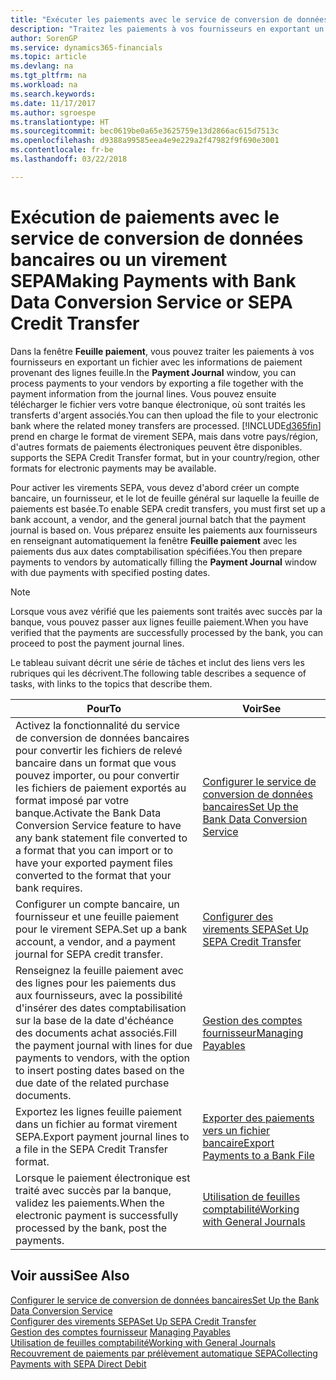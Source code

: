 ```yaml
---
title: "Exécuter les paiements avec le service de conversion de données bancaires ou un virement SEPA | Microsoft Docs"
description: "Traitez les paiements à vos fournisseurs en exportant un fichier avec les informations de paiement provenant des lignes feuille."
author: SorenGP
ms.service: dynamics365-financials
ms.topic: article
ms.devlang: na
ms.tgt_pltfrm: na
ms.workload: na
ms.search.keywords: 
ms.date: 11/17/2017
ms.author: sgroespe
ms.translationtype: HT
ms.sourcegitcommit: bec0619be0a65e3625759e13d2866ac615d7513c
ms.openlocfilehash: d9388a99585eea4e9e229a2f47982f9f690e3001
ms.contentlocale: fr-be
ms.lasthandoff: 03/22/2018

---
```

# <a name="making-payments-with-bank-data-conversion-service-or-sepa-credit-transfer"></a><span data-ttu-id="88c35-103">Exécution de paiements avec le service de conversion de données bancaires ou un virement SEPA</span><span class="sxs-lookup"><span data-stu-id="88c35-103">Making Payments with Bank Data Conversion Service or SEPA Credit Transfer</span></span>
<span data-ttu-id="88c35-104">Dans la fenêtre **Feuille paiement**, vous pouvez traiter les paiements à vos fournisseurs en exportant un fichier avec les informations de paiement provenant des lignes feuille.</span><span class="sxs-lookup"><span data-stu-id="88c35-104">In the **Payment Journal** window, you can process payments to your vendors by exporting a file together with the payment information from the journal lines.</span></span> <span data-ttu-id="88c35-105">Vous pouvez ensuite télécharger le fichier vers votre banque électronique, où sont traités les transferts d'argent associés.</span><span class="sxs-lookup"><span data-stu-id="88c35-105">You can then upload the file to your electronic bank where the related money transfers are processed.</span></span> [!INCLUDE[d365fin](includes/d365fin_md.md)]<span data-ttu-id="88c35-106"> prend en charge le format de virement SEPA, mais dans votre pays/région, d'autres formats de paiements électroniques peuvent être disponibles.</span><span class="sxs-lookup"><span data-stu-id="88c35-106"> supports the SEPA Credit Transfer format, but in your country/region, other formats for electronic payments may be available.</span></span>   

 <span data-ttu-id="88c35-107">Pour activer les virements SEPA, vous devez d'abord créer un compte bancaire, un fournisseur, et le lot de feuille général sur laquelle la feuille de paiements est basée.</span><span class="sxs-lookup"><span data-stu-id="88c35-107">To enable SEPA credit transfers, you must first set up a bank account, a vendor, and the general journal batch that the payment journal is based on.</span></span> <span data-ttu-id="88c35-108">Vous préparez ensuite les paiements aux fournisseurs en renseignant automatiquement la fenêtre **Feuille paiement** avec les paiements dus aux dates comptabilisation spécifiées.</span><span class="sxs-lookup"><span data-stu-id="88c35-108">You then prepare payments to vendors by automatically filling the **Payment Journal** window with due payments with specified posting dates.</span></span>  

> [!NOTE]  
>  <span data-ttu-id="88c35-109">Lorsque vous avez vérifié que les paiements sont traités avec succès par la banque, vous pouvez passer aux lignes feuille paiement.</span><span class="sxs-lookup"><span data-stu-id="88c35-109">When you have verified that the payments are successfully processed by the bank, you can proceed to post the payment journal lines.</span></span>  

 <span data-ttu-id="88c35-110">Le tableau suivant décrit une série de tâches et inclut des liens vers les rubriques qui les décrivent.</span><span class="sxs-lookup"><span data-stu-id="88c35-110">The following table describes a sequence of tasks, with links to the topics that describe them.</span></span>   

|<span data-ttu-id="88c35-111">**Pour**</span><span class="sxs-lookup"><span data-stu-id="88c35-111">**To**</span></span>|<span data-ttu-id="88c35-112">**Voir**</span><span class="sxs-lookup"><span data-stu-id="88c35-112">**See**</span></span>|  
|------------|-------------|  
|<span data-ttu-id="88c35-113">Activez la fonctionnalité du service de conversion de données bancaires pour convertir les fichiers de relevé bancaire dans un format que vous pouvez importer, ou pour convertir les fichiers de paiement exportés au format imposé par votre banque.</span><span class="sxs-lookup"><span data-stu-id="88c35-113">Activate the Bank Data Conversion Service feature to have any bank statement file converted to a format that you can import or to have your exported payment files converted to the format that your bank requires.</span></span>|[<span data-ttu-id="88c35-114">Configurer le service de conversion de données bancaires</span><span class="sxs-lookup"><span data-stu-id="88c35-114">Set Up the Bank Data Conversion Service</span></span>](bank-how-setup-bank-statement-service.md)|  
|<span data-ttu-id="88c35-115">Configurer un compte bancaire, un fournisseur et une feuille paiement pour le virement SEPA.</span><span class="sxs-lookup"><span data-stu-id="88c35-115">Set up a bank account, a vendor, and a payment journal for SEPA credit transfer.</span></span>|[<span data-ttu-id="88c35-116">Configurer des virements SEPA</span><span class="sxs-lookup"><span data-stu-id="88c35-116">Set Up SEPA Credit Transfer</span></span>](finance-how-to-set-up-sepa-credit-transfer.md)|  
|<span data-ttu-id="88c35-117">Renseignez la feuille paiement avec des lignes pour les paiements dus aux fournisseurs, avec la possibilité d'insérer des dates comptabilisation sur la base de la date d'échéance des documents achat associés.</span><span class="sxs-lookup"><span data-stu-id="88c35-117">Fill the payment journal with lines for due payments to vendors, with the option to insert posting dates based on the due date of the related purchase documents.</span></span>|[<span data-ttu-id="88c35-118">Gestion des comptes fournisseur</span><span class="sxs-lookup"><span data-stu-id="88c35-118">Managing Payables</span></span>](payables-manage-payables.md)|  
|<span data-ttu-id="88c35-119">Exportez les lignes feuille paiement dans un fichier au format virement SEPA.</span><span class="sxs-lookup"><span data-stu-id="88c35-119">Export payment journal lines to a file in the SEPA Credit Transfer format.</span></span>|[<span data-ttu-id="88c35-120">Exporter des paiements vers un fichier bancaire</span><span class="sxs-lookup"><span data-stu-id="88c35-120">Export Payments to a Bank File</span></span>](payables-how-export-payments-bank-file.md)|  
|<span data-ttu-id="88c35-121">Lorsque le paiement électronique est traité avec succès par la banque, validez les paiements.</span><span class="sxs-lookup"><span data-stu-id="88c35-121">When the electronic payment is successfully processed by the bank, post the payments.</span></span>|[<span data-ttu-id="88c35-122">Utilisation de feuilles comptabilité</span><span class="sxs-lookup"><span data-stu-id="88c35-122">Working with General Journals</span></span>](ui-work-general-journals.md)|  

## <a name="see-also"></a><span data-ttu-id="88c35-123">Voir aussi</span><span class="sxs-lookup"><span data-stu-id="88c35-123">See Also</span></span>  
[<span data-ttu-id="88c35-124">Configurer le service de conversion de données bancaires</span><span class="sxs-lookup"><span data-stu-id="88c35-124">Set Up the Bank Data Conversion Service</span></span>](bank-how-setup-bank-statement-service.md)  
[<span data-ttu-id="88c35-125">Configurer des virements SEPA</span><span class="sxs-lookup"><span data-stu-id="88c35-125">Set Up SEPA Credit Transfer</span></span>](finance-how-to-set-up-sepa-credit-transfer.md)  
<span data-ttu-id="88c35-126">[Gestion des comptes fournisseur](payables-manage-payables.md) </span><span class="sxs-lookup"><span data-stu-id="88c35-126">[Managing Payables](payables-manage-payables.md) </span></span>  
[<span data-ttu-id="88c35-127">Utilisation de feuilles comptabilité</span><span class="sxs-lookup"><span data-stu-id="88c35-127">Working with General Journals</span></span>](ui-work-general-journals.md)  
[<span data-ttu-id="88c35-128">Recouvrement de paiements par prélèvement automatique SEPA</span><span class="sxs-lookup"><span data-stu-id="88c35-128">Collecting Payments with SEPA Direct Debit</span></span>](finance-collect-payments-with-sepa-direct-debit.md)   

